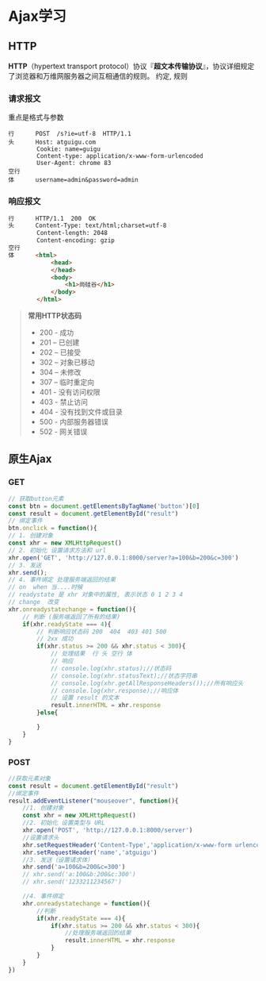 # **Ajax学习**

## HTTP

**HTTP**（hypertext transport protocol）协议『**超文本传输协议**』，协议详细规定了浏览器和万维网服务器之间互相通信的规则。
约定, 规则

### 请求报文
重点是格式与参数
```
行      POST  /s?ie=utf-8  HTTP/1.1 
头      Host: atguigu.com
        Cookie: name=guigu
        Content-type: application/x-www-form-urlencoded
        User-Agent: chrome 83
空行
体      username=admin&password=admin
```

### 响应报文
```html
行      HTTP/1.1  200  OK
头      Content-Type: text/html;charset=utf-8
        Content-length: 2048
        Content-encoding: gzip
空行    
体      <html>
            <head>
            </head>
            <body>
                <h1>尚硅谷</h1>
            </body>
        </html>
```
> **常用HTTP状态码**
>
> * 200 - 成功
> * 201 – 已创建
> * 202 – 已接受
> * 302 – 对象已移动
> * 304 – 未修改
> * 307 – 临时重定向
> * 401 - 没有访问权限
> * 403 - 禁止访问
> * 404 - 没有找到文件或目录
> * 500 - 内部服务器错误
> * 502 - 网关错误



## 原生Ajax

### GET

```javascript
// 获取button元素
const btn = document.getElementsByTagName('button')[0]
const result = document.getElementById("result")
// 绑定事件
btn.onclick = function(){
// 1. 创建对象
const xhr = new XMLHttpRequest()
// 2. 初始化 设置请求方法和 url
xhr.open('GET', 'http://127.0.0.1:8000/server?a=100&b=200&c=300')
// 3. 发送
xhr.send();
// 4. 事件绑定 处理服务端返回的结果
// on  when 当....时候
// readystate 是 xhr 对象中的属性, 表示状态 0 1 2 3 4
// change  改变
xhr.onreadystatechange = function(){
    // 判断 (服务端返回了所有的结果)
    if(xhr.readyState === 4){
        // 判断响应状态码 200  404  403 401 500
        // 2xx 成功
        if(xhr.status >= 200 && xhr.status < 300){
            // 处理结果  行 头 空行 体
            // 响应 
            // console.log(xhr.status);//状态码
            // console.log(xhr.statusText);//状态字符串
            // console.log(xhr.getAllResponseHeaders());//所有响应头
            // console.log(xhr.response);//响应体
            // 设置 result 的文本
            result.innerHTML = xhr.response
        }else{

        }
    }
}
```



### POST

```javascript
//获取元素对象
const result = document.getElementById("result")
//绑定事件
result.addEventListener("mouseover", function(){
    //1. 创建对象
    const xhr = new XMLHttpRequest()
    //2. 初始化 设置类型与 URL
    xhr.open('POST', 'http://127.0.0.1:8000/server')
    //设置请求头
    xhr.setRequestHeader('Content-Type','application/x-www-form urlencoded')
    xhr.setRequestHeader('name','atguigu')
    //3. 发送（设置请求体）
    xhr.send('a=100&b=200&c=300')
    // xhr.send('a:100&b:200&c:300')
    // xhr.send('1233211234567')

    //4. 事件绑定
    xhr.onreadystatechange = function(){
        //判断
        if(xhr.readyState === 4){
            if(xhr.status >= 200 && xhr.status < 300){
                //处理服务端返回的结果
                result.innerHTML = xhr.response
            }
        }
    }
})
```

